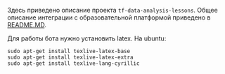 Здесь приведено описание проекта `tf-data-analysis-lessons`.
Общее описание интеграции с образовательной платформой
приведено в [README.MD](README.MD).

Для работы бота нужно установить latex.
На ubuntu:
```
sudo apt-get install texlive-latex-base
sudo apt-get install texlive-latex-extra
sudo apt-get install texlive-lang-cyrillic
```
